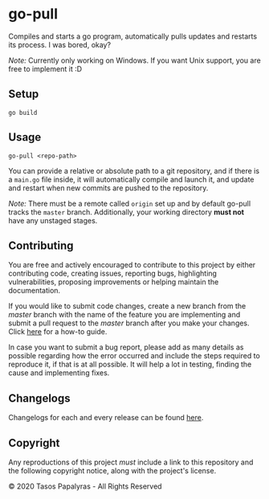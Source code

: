 # go-pull
Compiles and starts a go program, automatically pulls updates and restarts its process. I was bored, okay?

*Note:* Currently only working on Windows. If you want Unix support, you are free to implement it :D

## Setup

`go build`

## Usage

`go-pull <repo-path>`

You can provide a relative or absolute path to a git repository, and if there is a `main.go` file inside, it will automatically compile and launch it, and update and restart when new commits are pushed to the repository.

*Note:* There must be a remote called `origin` set up and by default go-pull tracks the `master` branch. Additionally, your working directory **must not** have any unstaged stages.


## Contributing
You are free and actively encouraged to contribute to this project by either contributing code, creating issues, reporting bugs, highlighting vulnerabilities, proposing improvements or helping maintain the documentation.

If you would like to submit code changes, create a new branch from the *master* branch with the name of the feature you are implementing  and submit a pull request to the *master* branch after you make your changes. Click [here](https://gist.github.com/Chaser324/ce0505fbed06b947d962#doing-your-work) for a how-to guide.

In case you want to submit a bug report, please add as many details as possible regarding how the error occurred and include the steps required to reproduce it, if that is at all possible. It will help a lot in testing, finding the cause and implementing fixes.


## Changelogs
Changelogs for each and every release can be found [here](https://github.com/SHT/go-pull/releases).


## Copyright
Any reproductions of this project *must* include a link to this repository and the following copyright notice, along with the project's license.

© 2020 Tasos Papalyras - All Rights Reserved
